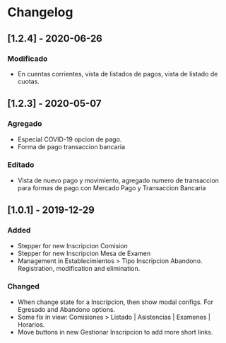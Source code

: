 # Changelog
## [1.2.4] - 2020-06-26
### Modificado
- En cuentas corrientes, vista de listados de pagos, vista de listado de cuotas.

## [1.2.3] - 2020-05-07

### Agregado
- Especial COVID-19 opcion de pago.
- Forma de pago transaccion bancaria
### Editado
- Vista de nuevo pago y movimiento, agregado numero de transaccion para formas de pago con Mercado Pago y Transaccion Bancaria


## [1.0.1] - 2019-12-29

### Added
- Stepper for new Inscripcion Comision
- Stepper for new Inscripcion Mesa de Examen
- Management in Establecimientos > Tipo Inscripcion Abandono. Registration, modification and elimination.
### Changed
- When change state for a Inscripcion, then show modal configs. For Egresado and Abandono options.
- Some fix in view: Comisiones > Listado | Asistencias | Examenes | Horarios.
- Move buttons in new Gestionar Inscripcion to add more short links.

